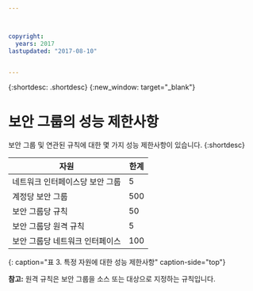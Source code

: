 ```yaml
---



copyright:
  years: 2017
lastupdated: "2017-08-10"


---
```


{:shortdesc: .shortdesc}
{:new_window: target="_blank"}

# 보안 그룹의 성능 제한사항

보안 그룹 및 연관된 규칙에 대한 몇 가지 성능 제한사항이 있습니다. 
{:shortdesc}

|자원                                                  |한계                                               |
| --------------------------------------------------------- | --------------------------------------------------- |
|네트워크 인터페이스당 보안 그룹                     |5                                                   |
|계정당 보안 그룹                               |500                                                 |
|보안 그룹당 규칙                                  |50                                                  |
|보안 그룹당 원격 규칙                           |5                                                   |
|보안 그룹당 네트워크 인터페이스                     |100                                                  | 
{: caption="표 3. 특정 자원에 대한 성능 제한사항" caption-side="top"} 

**참고:** 원격 규칙은 보안 그룹을 소스 또는 대상으로 지정하는 규칙입니다.
